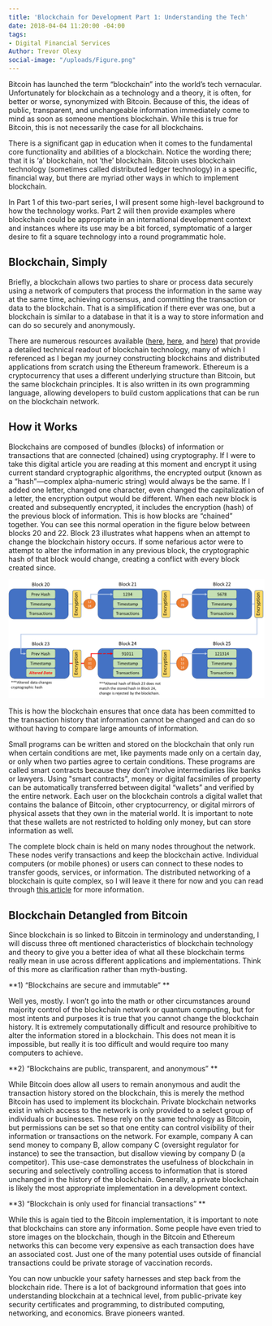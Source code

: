 ```yaml
---
title: 'Blockchain for Development Part 1: Understanding the Tech'
date: 2018-04-04 11:20:00 -04:00
tags:
- Digital Financial Services
Author: Trevor Olexy
social-image: "/uploads/Figure.png"
---
```


Bitcoin has launched the term “blockchain” into the world’s tech vernacular. Unfortunately for blockchain as a technology and a theory, it is often, for better or worse, synonymized with Bitcoin. Because of this, the ideas of public, transparent, and unchangeable information immediately come to mind as soon as someone mentions blockchain. While this is true for Bitcoin, this is not necessarily the case for all blockchains. 

<!--more-->

There is a significant gap in education when it comes to the fundamental core functionality and abilities of a blockchain. Notice the wording there; that it is ‘a’ blockchain, not ‘the’ blockchain. Bitcoin uses blockchain technology (sometimes called distributed ledger technology) in a specific, financial way, but there are myriad other ways in which to implement blockchain. 

In Part 1 of this two-part series, I will present some high-level background to how the technology works. Part 2 will then provide examples where blockchain could be appropriate in an international development context and instances where its use may be a bit forced, symptomatic of a larger desire to fit a square technology into a round programmatic hole. 

## Blockchain, Simply

Briefly, a blockchain allows two parties to share or process data securely using a network of computers that process the information in the same way at the same time, achieving consensus, and committing the transaction or data to the blockchain. That is a simplification if there ever was one, but a blockchain is similar to a database in that it is a way to store information and can do so securely and anonymously.  

There are numerous resources available ([here](https://www.ibm.com/blogs/blockchain/2017/12/blockchain-security-what-keeps-your-transaction-data-safe/), [here](http://mitsloan.mit.edu/newsroom/articles/blockchain-explained/), and [here](https://marmelab.com/blog/2016/04/28/blockchain-for-web-developers-the-theory.html)) that provide a detailed technical readout of blockchain technology, many of which I referenced as I began my journey constructing blockchains and distributed applications from scratch using the Ethereum framework. Ethereum is a cryptocurrency that uses a different underlying structure than Bitcoin, but the same blockchain principles. It is also written in its own programming language, allowing developers to build custom applications that can be run on the blockchain network.

## How it Works

Blockchains are composed of bundles (blocks) of information or transactions that are connected (chained) using cryptography. If I were to take this digital article you are reading at this moment and encrypt it using current standard cryptographic algorithms, the encrypted output (known as a “hash”—complex alpha-numeric string) would always be the same. If I added one letter, changed one character, even changed the capitalization of a letter, the encryption output would be different. When each new block is created and subsequently encrypted, it includes the encryption (hash) of the previous block of information. This is how blocks are “chained” together. You can see this normal operation in the figure below between blocks 20 and 22. Block 23 illustrates what happens when an attempt to change the blockchain history occurs. If some nefarious actor were to attempt to alter the information in any previous block, the cryptographic hash of that block would change, creating a conflict with every block created since. 

![Figure.png](/uploads/Figure.png)

This is how the blockchain ensures that once data has been committed to the transaction history that information cannot be changed and can do so without having to compare large amounts of information. 

Small programs can be written and stored on the blockchain that only run when certain conditions are met, like payments made only on a certain day, or only when two parties agree to certain conditions. These programs are called smart contracts because they don’t involve intermediaries like banks or lawyers. Using "smart contracts", money or digital facsimiles of property can be automatically transferred between digital “wallets” and verified by the entire network. Each user on the blockchain controls a digital wallet that contains the balance of Bitcoin, other cryptocurrency, or digital mirrors of physical assets that they own in the material world. It is important to note that these wallets are not restricted to holding only money, but can store information as well. 

The complete block chain is held on many nodes throughout the network. These nodes verify transactions and keep the blockchain active. Individual computers (or mobile phones) or users can connect to these nodes to transfer goods, services, or information. The distributed networking of a blockchain is quite complex, so I will leave it there for now and you can read through [this article](https://hackernoon.com/lets-talk-about-bitcoin-nodes-e9502193198c) for more information. 

## Blockchain Detangled from Bitcoin

Since blockchain is so linked to Bitcoin in terminology and understanding, I will discuss three oft mentioned characteristics of blockchain technology and theory to give you a better idea of what all these blockchain terms really mean in use across different applications and implementations. Think of this more as clarification rather than myth-busting.   

**1) “Blockchains are secure and immutable” **

Well yes, mostly. I won’t go into the math or other circumstances around majority control of the blockchain network or quantum computing, but for most intents and purposes it is true that you cannot change the blockchain history. It is extremely computationally difficult and resource prohibitive to alter the information stored in a blockchain. This does not mean it is impossible, but really it is too difficult and would require too many computers to achieve. 


**2) “Blockchains are public, transparent, and anonymous” **

While Bitcoin does allow all users to remain anonymous and audit the transaction history stored on the blockchain, this is merely the method Bitcoin has used to implement its blockchain. Private blockchain networks exist in which access to the network is only provided to a select group of individuals or businesses. These rely on the same technology as Bitcoin, but permissions can be set so that one entity can control visibility of their information or transactions on the network. For example, company A can send money to company B, allow company C (oversight regulator for instance) to see the transaction, but disallow viewing by company D (a competitor). This use-case demonstrates the usefulness of blockchain in securing and selectively controlling access to information that is stored unchanged in the history of the blockchain. Generally, a private blockchain is likely the most appropriate implementation in a development context.


**3) “Blockchain is only used for financial transactions” **

While this is again tied to the Bitcoin implementation, it is important to note that blockchains can store any information. Some people have even tried to store images on the blockchain, though in the Bitcoin and Ethereum networks this can become very expensive as each transaction does have an associated cost. Just one of the many potential uses outside of financial transactions could be private storage of vaccination records.

You can now unbuckle your safety harnesses and step back from the blockchain ride. There is a lot of background information that goes into understanding blockchain at a technical level, from public-private key security certificates and programming, to distributed computing, networking, and economics. Brave pioneers wanted.